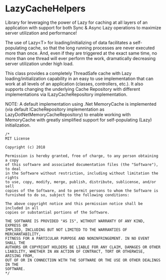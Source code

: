 # LazyCacheHelpers
Library for leveraging the power of Lazy<T> for caching at all layers of an application with support for both Sync & Async
Lazy operations to maximize server utilization and performance!

    
The use of Lazy&lt;T&gt; for loading/initializing of data facilitates a self-populating cache, so that the long running processes are never executed more than once.  And, even if they are triggered at the exact same time, no more than one thread will ever perform the work, dramatically decreasing server utilization under high load.

This class provides a completely ThreadSafe cache with Lazy loading/initialization capability in an easy to use implementation that can work at all levels of an application (classes, controllers, etc.). It also supports changing the underlying Cache Repository with different implementations via ILazyCacheRepository implementation.

NOTE: A default implementation using .Net MemoryCache is implemented (via default ICacheRepository implementation as LazyDotNetMemoryCacheRepository) to enable working with MemoryCache with greatly simplified support for self-populating (Lazy) initialization.

```
/*
MIT License

Copyright (c) 2018

Permission is hereby granted, free of charge, to any person obtaining a copy
of this software and associated documentation files (the "Software"), to deal
in the Software without restriction, including without limitation the rights
to use, copy, modify, merge, publish, distribute, sublicense, and/or sell
copies of the Software, and to permit persons to whom the Software is
furnished to do so, subject to the following conditions:

The above copyright notice and this permission notice shall be included in all
copies or substantial portions of the Software.

THE SOFTWARE IS PROVIDED "AS IS", WITHOUT WARRANTY OF ANY KIND, EXPRESS OR
IMPLIED, INCLUDING BUT NOT LIMITED TO THE WARRANTIES OF MERCHANTABILITY,
FITNESS FOR A PARTICULAR PURPOSE AND NONINFRINGEMENT. IN NO EVENT SHALL THE
AUTHORS OR COPYRIGHT HOLDERS BE LIABLE FOR ANY CLAIM, DAMAGES OR OTHER
LIABILITY, WHETHER IN AN ACTION OF CONTRACT, TORT OR OTHERWISE, ARISING FROM,
OUT OF OR IN CONNECTION WITH THE SOFTWARE OR THE USE OR OTHER DEALINGS IN THE
SOFTWARE.
*/
```
